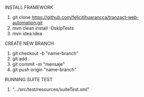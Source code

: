 INSTALL FRAMEWORK

1. git clone https://github.com/felicitihuarancca/tranzact-web-automation.git
2. mvn clean install -DskipTests
3. mvn idea:idea

CREATE NEW BRANCH

1. git checkout -b "name-branch"
2. git add .
3. git commit -m "mensaje"
4. git push origin "name-branch"

RUNNING SUITE TEST

1. ".../src/test/resources/suiteTest.xml"



